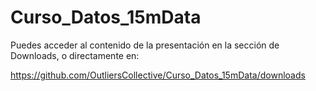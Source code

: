 Curso_Datos_15mData
===================

Puedes acceder al contenido de la presentación en la sección de Downloads, o directamente en:

https://github.com/OutliersCollective/Curso_Datos_15mData/downloads